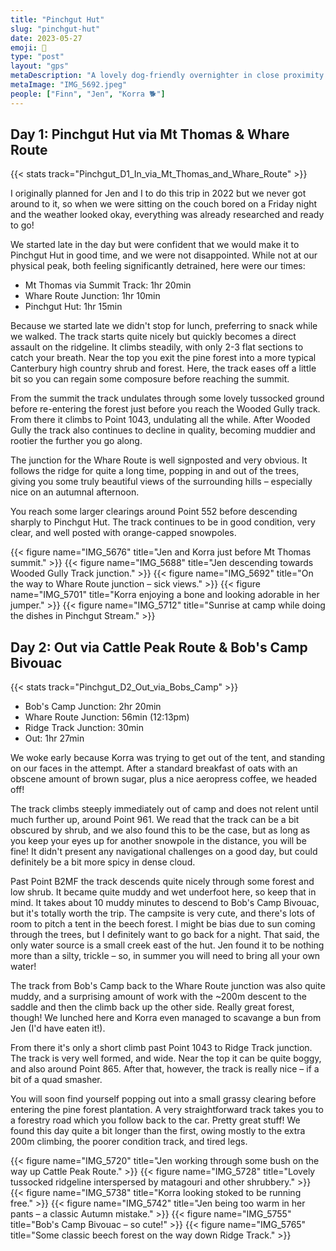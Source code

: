 ```yaml
---
title: "Pinchgut Hut"
slug: "pinchgut-hut"
date: 2023-05-27
emoji: 🥾
type: "post"
layout: "gps"
metaDescription: "A lovely dog-friendly overnighter in close proximity to Christchurch. Just perfect."
metaImage: "IMG_5692.jpeg"
people: ["Finn", "Jen", "Korra 🐕"]
---
```


## Day 1: Pinchgut Hut via Mt Thomas & Whare Route

{{< stats track="Pinchgut_D1_In_via_Mt_Thomas_and_Whare_Route" >}}

I originally planned for Jen and I to do this trip in 2022 but we never got around to it, so when we were sitting on the couch bored on a Friday night and the weather looked okay, everything was already researched and ready to go!

We started late in the day but were confident that we would make it to Pinchgut Hut in good time, and we were not disappointed. While not at our physical peak, both feeling significantly detrained, here were our times:

- Mt Thomas via Summit Track: 1hr 20min
- Whare Route Junction: 1hr 10min
- Pinchgut Hut: 1hr 15min

Because we started late we didn't stop for lunch, preferring to snack while we walked. The track starts quite nicely but quickly becomes a direct assault on the ridgeline. It climbs steadily, with only 2-3 flat sections to catch your breath. Near the top you exit the pine forest into a more typical Canterbury high country shrub and forest. Here, the track eases off a little bit so you can regain some composure before reaching the summit.

From the summit the track undulates through some lovely tussocked ground before re-entering the forest just before you reach the Wooded Gully track. From there it climbs to Point 1043, undulating all the while. After Wooded Gully the track also continues to decline in quality, becoming muddier and rootier the further you go along.

The junction for the Whare Route is well signposted and very obvious. It follows the ridge for quite a long time, popping in and out of the trees, giving you some truly beautiful views of the surrounding hills – especially nice on an autumnal afternoon.

You reach some larger clearings around Point 552 before descending sharply to Pinchgut Hut. The track continues to be in good condition, very clear, and well posted with orange-capped snowpoles.

{{< figure name="IMG_5676" title="Jen and Korra just before Mt Thomas summit." >}}
{{< figure name="IMG_5688" title="Jen descending towards Wooded Gully Track junction." >}}
{{< figure name="IMG_5692" title="On the way to Whare Route junction – sick views." >}}
{{< figure name="IMG_5701" title="Korra enjoying a bone and looking adorable in her jumper." >}}
{{< figure name="IMG_5712" title="Sunrise at camp while doing the dishes in Pinchgut Stream." >}}

## Day 2: Out via Cattle Peak Route & Bob's Camp Bivouac

{{< stats track="Pinchgut_D2_Out_via_Bobs_Camp" >}}

- Bob's Camp Junction: 2hr 20min
- Whare Route Junction: 56min (12:13pm)
- Ridge Track Junction: 30min
- Out: 1hr 27min

We woke early because Korra was trying to get out of the tent, and standing on our faces in the attempt. After a standard breakfast of oats with an obscene amount of brown sugar, plus a nice aeropress coffee, we headed off!

The track climbs steeply immediately out of camp and does not relent until much further up, around Point 961. We read that the track can be a bit obscured by shrub, and we also found this to be the case, but as long as you keep your eyes up for another snowpole in the distance, you will be fine! It didn't present any navigational challenges on a good day, but could definitely be a bit more spicy in dense cloud.

Past Point B2MF the track descends quite nicely through some forest and low shrub. It became quite muddy and wet underfoot here, so keep that in mind. It takes about 10 muddy minutes to descend to Bob's Camp Bivouac, but it's totally worth the trip. The campsite is very cute, and there's lots of room to pitch a tent in the beech forest. I might be bias due to sun coming through the trees, but I definitely want to go back for a night. That said, the only water source is a small creek east of the hut. Jen found it to be nothing more than a silty, trickle – so, in summer you will need to bring all your own water!

The track from Bob's Camp back to the Whare Route junction was also quite muddy, and a surprising amount of work with the ~200m descent to the saddle and then the climb back up the other side. Really great forest, though! We lunched here and Korra even managed to scavange a bun from Jen (I'd have eaten it!).

From there it's only a short climb past Point 1043 to Ridge Track junction. The track is very well formed, and wide. Near the top it can be quite boggy, and also around Point 865. After that, however, the track is really nice – if a bit of a quad smasher.

You will soon find yourself popping out into a small grassy clearing before entering the pine forest plantation. A very straightforward track takes you to a forestry road which you follow back to the car. Pretty great stuff! We found this day quite a bit longer than the first, owing mostly to the extra 200m climbing, the poorer condition track, and tired legs.

{{< figure name="IMG_5720" title="Jen working through some bush on the way up Cattle Peak Route." >}}
{{< figure name="IMG_5728" title="Lovely tussocked ridgeline interspersed by matagouri and other shrubbery." >}}
{{< figure name="IMG_5738" title="Korra looking stoked to be running free." >}}
{{< figure name="IMG_5742" title="Jen being too warm in her pants – a classic Autumn mistake." >}}
{{< figure name="IMG_5755" title="Bob's Camp Bivouac – so cute!" >}}
{{< figure name="IMG_5765" title="Some classic beech forest on the way down Ridge Track." >}}
